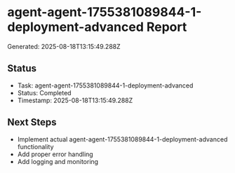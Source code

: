 # agent-agent-1755381089844-1-deployment-advanced Report

Generated: 2025-08-18T13:15:49.288Z

## Status
- Task: agent-agent-1755381089844-1-deployment-advanced
- Status: Completed
- Timestamp: 2025-08-18T13:15:49.288Z

## Next Steps
- Implement actual agent-agent-1755381089844-1-deployment-advanced functionality
- Add proper error handling
- Add logging and monitoring

